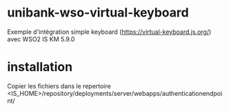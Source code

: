 # unibank-wso-virtual-keyboard
Exemple d'intégration simple keyboard (https://virtual-keyboard.js.org/) avec WSO2 IS KM 5.9.0

# installation
Copier les fichiers dans le repertoire <IS_HOME>/repository/deployments/server/webapps/authenticationendpoint/
